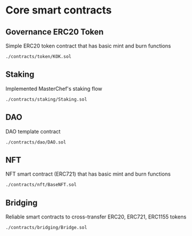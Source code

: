 # Core smart contracts

## Governance ERC20 Token
Simple ERC20 token contract that has basic mint and burn functions
```
./contracts/token/KOK.sol
```
## Staking
Implemented MasterChef's staking flow
```
./contracts/staking/Staking.sol
```
## DAO
DAO template contract
```
./contracts/dao/DAO.sol
```
## NFT
NFT smart contract (ERC721) that has basic mint and burn functions
```
./contracts/nft/BaseNFT.sol
```
## Bridging
Reliable smart contracts to cross-transfer ERC20, ERC721, ERC1155 tokens
```
./contracts/bridging/Bridge.sol
```
